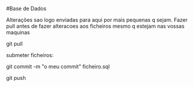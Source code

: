 #Base de Dados

Alterações sao logo enviadas para aqui por mais pequenas q sejam.
Fazer pull antes de fazer alteracoes aos ficheiros mesmo q estejam nas vossas maquinas

git pull 

submeter ficheiros:

git commit -m "o meu commit" ficheiro.sql

git push

